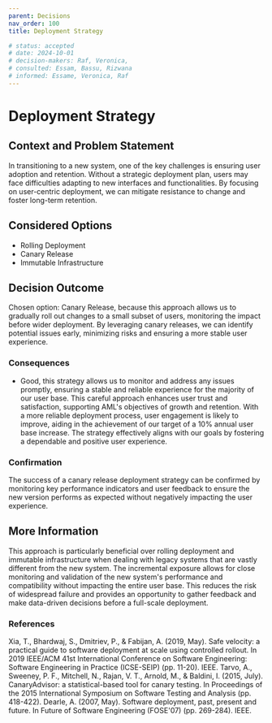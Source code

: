 ```yaml
---
parent: Decisions
nav_order: 100
title: Deployment Strategy

# status: accepted
# date: 2024-10-01
# decision-makers: Raf, Veronica,
# consulted: Essam, Bassu, Rizwana
# informed: Essame, Veronica, Raf
---
```

<!-- markdownlint-disable-next-line MD025 -->
# Deployment Strategy

## Context and Problem Statement

In transitioning to a new system, one of the key challenges is ensuring user adoption and retention. Without a strategic deployment plan, users may face difficulties adapting to new interfaces and functionalities. By focusing on user-centric deployment, we can mitigate resistance to change and foster long-term retention.

## Considered Options

* Rolling Deployment
* Canary Release
* Immutable Infrastructure

## Decision Outcome

Chosen option: Canary Release, because this approach allows us to gradually roll out changes to a small subset of users, monitoring the impact before wider deployment. By leveraging canary releases, we can identify potential issues early, minimizing risks and ensuring a more stable user experience. 

### Consequences

* Good, this strategy allows us to monitor and address any issues promptly, ensuring a stable and reliable experience for the majority of our user base. This careful approach enhances user trust and satisfaction, supporting AML's objectives of growth and retention. With a more reliable deployment process, user engagement is likely to improve, aiding in the achievement of our target of a 10% annual user base increase. The strategy effectively aligns with our goals by fostering a dependable and positive user experience.

### Confirmation

The success of a canary release deployment strategy can be confirmed by monitoring key performance indicators and user feedback to ensure the new version performs as expected without negatively impacting the user experience.

## More Information

This approach is particularly beneficial over rolling deployment and immutable infrastructure when dealing with legacy systems that are vastly different from the new system. The incremental exposure allows for close monitoring and validation of the new system's performance and compatibility without impacting the entire user base. This reduces the risk of widespread failure and provides an opportunity to gather feedback and make data-driven decisions before a full-scale deployment.

### References

Xia, T., Bhardwaj, S., Dmitriev, P., & Fabijan, A. (2019, May). Safe velocity: a practical guide to software deployment at scale using controlled rollout. In 2019 IEEE/ACM 41st International Conference on Software Engineering: Software Engineering in Practice (ICSE-SEIP) (pp. 11-20). IEEE.
Tarvo, A., Sweeney, P. F., Mitchell, N., Rajan, V. T., Arnold, M., & Baldini, I. (2015, July). CanaryAdvisor: a statistical-based tool for canary testing. In Proceedings of the 2015 International Symposium on Software Testing and Analysis (pp. 418-422).
Dearle, A. (2007, May). Software deployment, past, present and future. In Future of Software Engineering (FOSE'07) (pp. 269-284). IEEE.

